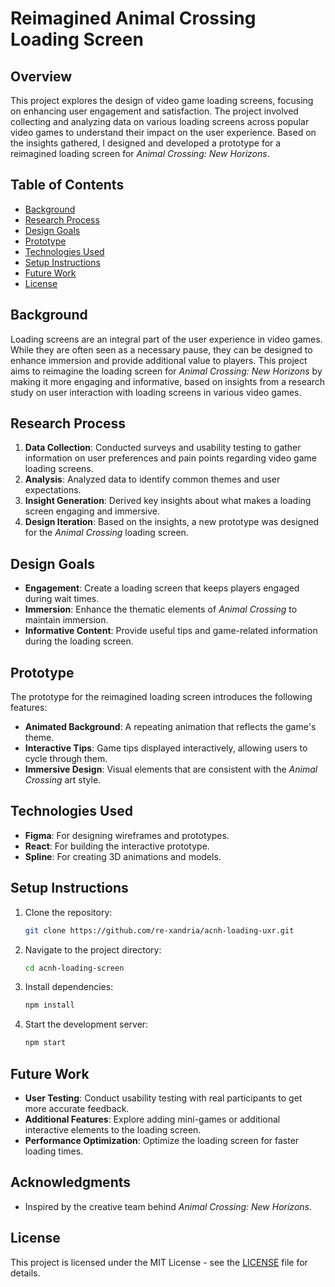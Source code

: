 # Reimagined Animal Crossing Loading Screen

## Overview

This project explores the design of video game loading screens, focusing on enhancing user engagement and satisfaction. The project involved collecting and analyzing data on various loading screens across popular video games to understand their impact on the user experience. Based on the insights gathered, I designed and developed a prototype for a reimagined loading screen for *Animal Crossing: New Horizons*.

## Table of Contents

- [Background](#background)
- [Research Process](#research-process)
- [Design Goals](#design-goals)
- [Prototype](#prototype)
- [Technologies Used](#technologies-used)
- [Setup Instructions](#setup-instructions)
- [Future Work](#future-work)
- [License](#license)

## Background

Loading screens are an integral part of the user experience in video games. While they are often seen as a necessary pause, they can be designed to enhance immersion and provide additional value to players. This project aims to reimagine the loading screen for *Animal Crossing: New Horizons* by making it more engaging and informative, based on insights from a research study on user interaction with loading screens in various video games.

## Research Process

1. **Data Collection**: Conducted surveys and usability testing to gather information on user preferences and pain points regarding video game loading screens.
2. **Analysis**: Analyzed data to identify common themes and user expectations.
3. **Insight Generation**: Derived key insights about what makes a loading screen engaging and immersive.
4. **Design Iteration**: Based on the insights, a new prototype was designed for the *Animal Crossing* loading screen.

## Design Goals

- **Engagement**: Create a loading screen that keeps players engaged during wait times.
- **Immersion**: Enhance the thematic elements of *Animal Crossing* to maintain immersion.
- **Informative Content**: Provide useful tips and game-related information during the loading screen.

## Prototype

The prototype for the reimagined loading screen introduces the following features:

- **Animated Background**: A repeating animation that reflects the game's theme.
- **Interactive Tips**: Game tips displayed interactively, allowing users to cycle through them.
- **Immersive Design**: Visual elements that are consistent with the *Animal Crossing* art style.

## Technologies Used

- **Figma**: For designing wireframes and prototypes.
- **React**: For building the interactive prototype.
- **Spline**: For creating 3D animations and models.

## Setup Instructions

1. Clone the repository:
    ```bash
    git clone https://github.com/re-xandria/acnh-loading-uxr.git
    ```
2. Navigate to the project directory:
    ```bash
    cd acnh-loading-screen
    ```
3. Install dependencies:
    ```bash
    npm install
    ```
4. Start the development server:
    ```bash
    npm start
    ```

## Future Work

- **User Testing**: Conduct usability testing with real participants to get more accurate feedback.
- **Additional Features**: Explore adding mini-games or additional interactive elements to the loading screen.
- **Performance Optimization**: Optimize the loading screen for faster loading times.

## Acknowledgments

- Inspired by the creative team behind *Animal Crossing: New Horizons*.

## License

This project is licensed under the MIT License - see the [LICENSE](LICENSE) file for details.
